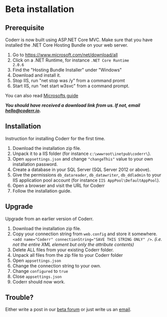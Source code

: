 Beta installation
=========================

## Prerequisite

Coderr is now built using ASP.NET Core MVC. Make sure that you have installed the .NET Core Hosting Bundle on your web server.

1. Go to https://www.microsoft.com/net/download/all
2. Click on a .NET Runtime, for instance <code>.NET Core Runtime 2.0.6</code>
3. Find the "Hosting Bundle Installer" under "Windows"
4. Download and install it.
5. Stop IIS, run "net stop was /y" from a command promt
6. Start IIS, run "net start w3svc" from a command prompt.

You can also read [Microsofts guide](https://docs.microsoft.com/en-us/aspnet/core/host-and-deploy/iis/index?tabs=aspnetcore2x&view=aspnetcore-2.1)


***You should have received a download link from us. If not, email [hello@coderr.io](mailto:hello@coderr.io).***

## Installation

Instruction for installing Coderr for the first time.

1. Download the installation zip file.
2. Unpack it to a IIS folder (for instance `c:\wwwroot\inetpub\coderr\`).
3. Open `appsettings.json` and change `"changeThis"` value to your own installation password.
4. Create a database in your SQL Server (SQL Server 2012 or above).
5. Give the permissions `db_datareader`, `db_datawriter`, `db_ddladmin` to your IIS application pool account (for instance `IIS AppPool\DefaultAppPool`).
6. Open a browser and visit the URL for Coderr
7. Follow the installation guide.

## Upgrade

Upgrade from an earlier version of Coderr.

1. Download the installation zip file.
2. Copy your connection string from `web.config` and store it somewhere. `<add name="Coderr" connectionString="SAVE THIS STRING ONLY" />`. *(i.e. not the entire XML element but only the attribute contents)*
3. Delete ALL files from your existing Coderr folder.
4. Unpack all files from the zip file to your Coderr folder
5. Open `appsettings.json`
6. Change the connection string to your own.
7. Change `configured` to `true`
8. Close `appsettings.json`
9. Coderr should now work.

## Trouble?

Either write a post in our [beta forum](https://discuss.coderr.io/c/tech-preview) or just write us an [email](mailto:hello@coderr.io).